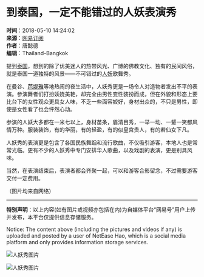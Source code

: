 # 到泰国，一定不能错过的人妖表演秀

**时间**：2018-05-10 14:24:02  
**来源**：[网易订阅](https://www.163.com/)  
**作者**：唐懿德  
**编辑**：Thailand-Bangkok  

提到[泰国](https://ent.163.com/keywords/6/f/6cf056fd/1.html)，想到的除了优美迷人的热带风光、广博的佛教文化、独有的民间风俗，就是泰国一道独特的风景——不可错过的[人妖](https://ent.163.com/keywords/4/b/4eba5996/1.html)歌舞秀。

在曼谷、[芭堤雅](https://ent.163.com/keywords/8/a/82ad582496c5/1.html)等地热闹的夜生活中，人妖秀更是一场令人对造物者发出不平的表演。参演舞者们打扮妖娆美艳，却完全由男性变性装扮而成，但在外貌和形态上要比台下的女性观众更具女人味，不乏一些面容姣好，身材出众的，不只是男性，即使是女性看了也会怦然心动。

参演的人妖大多都在一米七以上，身材苗条，眉清目秀，一举一动、一颦一笑都风情万种。服装装饰，有的华丽，有的轻盈，有的似皇宫贵人，有的若仙女下凡。

人妖秀的表演更是包含了各国民族舞蹈和流行歌曲，不仅吸引游客，本地人也是常常光临。更有不少的人妖秀中专门安排华人歌曲，以及戏剧的表演，更是别具风味。

当然，在表演结束后，表演者都会齐聚一起，可以和游客合影留念，不过需要游客交付一定费用。

（图片均来自网络）

---

**特别声明**：以上内容(如有图片或视频亦包括在内)为自媒体平台“网易号”用户上传并发布，本平台仅提供信息存储服务。

Notice: The content above (including the pictures and videos if any) is uploaded and posted by a user of NetEase Hao, which is a social media platform and only provides information storage services.

![人妖秀图片](http://dingyue.ws.126.net/1l3y3tiHNqPSjyiq9p05udAVVKbpqwk9tZugTXXL4JB=S1519615039845.jpeg)

![人妖秀图片](http://cms-bucket.nosdn.127.net/196f2cc122614de0b65623f95cc3f15620161223112637.jpg)